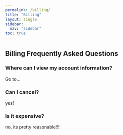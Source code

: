 ```yaml
---
permalink: /billing/
title: "Billing"
layout: single
sidebar:
  nav: "sidebar"
toc: true
---
```


## Billing Frequently Asked Questions

### Where can I view my account information?

Go to...

### Can I cancel?

yes!

### Is it expensive?

no, its pretty reasonable!!!
